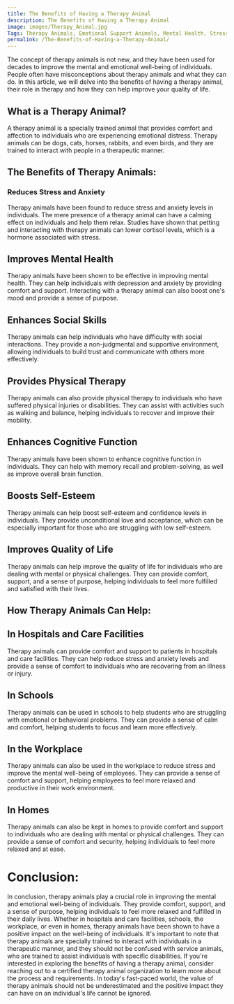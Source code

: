 ```yaml
---
title: The Benefits of Having a Therapy Animal
description: The Benefits of Having a Therapy Animal
image: images/Therapy_Animal.jpg
Tags: Therapy Animals, Emotional Support Animals, Mental Health, Stress and Anxiety, Physical Therapy, Cognitive Function, Self-Esteem, Quality of Life, Hospitals, Care Facilities, Schools, Workplace, Homes, Animal-Assisted Therapy, Pet Therapy.
permalink: /The-Benefits-of-Having-a-Therapy-Animal/
---
```



The concept of therapy animals is not new, and they have been used for decades to improve the mental and emotional well-being of individuals. People often have misconceptions about therapy animals and what they can do. In this article, we will delve into the benefits of having a therapy animal, their role in therapy and how they can help improve your quality of life.

## What is a Therapy Animal?

A therapy animal is a specially trained animal that provides comfort and affection to individuals who are experiencing emotional distress. Therapy animals can be dogs, cats, horses, rabbits, and even birds, and they are trained to interact with people in a therapeutic manner.

## The Benefits of Therapy Animals:

### Reduces Stress and Anxiety

Therapy animals have been found to reduce stress and anxiety levels in individuals. The mere presence of a therapy animal can have a calming effect on individuals and help them relax. Studies have shown that petting and interacting with therapy animals can lower cortisol levels, which is a hormone associated with stress.

## Improves Mental Health

Therapy animals have been shown to be effective in improving mental health. They can help individuals with depression and anxiety by providing comfort and support. Interacting with a therapy animal can also boost one's mood and provide a sense of purpose.

## Enhances Social Skills

Therapy animals can help individuals who have difficulty with social interactions. They provide a non-judgmental and supportive environment, allowing individuals to build trust and communicate with others more effectively.

## Provides Physical Therapy

Therapy animals can also provide physical therapy to individuals who have suffered physical injuries or disabilities. They can assist with activities such as walking and balance, helping individuals to recover and improve their mobility.

## Enhances Cognitive Function

Therapy animals have been shown to enhance cognitive function in individuals. They can help with memory recall and problem-solving, as well as improve overall brain function.

## Boosts Self-Esteem

Therapy animals can help boost self-esteem and confidence levels in individuals. They provide unconditional love and acceptance, which can be especially important for those who are struggling with low self-esteem.

## Improves Quality of Life

Therapy animals can help improve the quality of life for individuals who are dealing with mental or physical challenges. They can provide comfort, support, and a sense of purpose, helping individuals to feel more fulfilled and satisfied with their lives.

## How Therapy Animals Can Help:

## In Hospitals and Care Facilities

Therapy animals can provide comfort and support to patients in hospitals and care facilities. They can help reduce stress and anxiety levels and provide a sense of comfort to individuals who are recovering from an illness or injury.

## In Schools

Therapy animals can be used in schools to help students who are struggling with emotional or behavioral problems. They can provide a sense of calm and comfort, helping students to focus and learn more effectively.

## In the Workplace

Therapy animals can also be used in the workplace to reduce stress and improve the mental well-being of employees. They can provide a sense of comfort and support, helping employees to feel more relaxed and productive in their work environment.

## In Homes

Therapy animals can also be kept in homes to provide comfort and support to individuals who are dealing with mental or physical challenges. They can provide a sense of comfort and security, helping individuals to feel more relaxed and at ease.

# Conclusion:

In conclusion, therapy animals play a crucial role in improving the mental and emotional well-being of individuals. They provide comfort, support, and a sense of purpose, helping individuals to feel more relaxed and fulfilled in their daily lives. Whether in hospitals and care facilities, schools, the workplace, or even in homes, therapy animals have been shown to have a positive impact on the well-being of individuals. It's important to note that therapy animals are specially trained to interact with individuals in a therapeutic manner, and they should not be confused with service animals, who are trained to assist individuals with specific disabilities. If you're interested in exploring the benefits of having a therapy animal, consider reaching out to a certified therapy animal organization to learn more about the process and requirements. In today's fast-paced world, the value of therapy animals should not be underestimated and the positive impact they can have on an individual's life cannot be ignored.